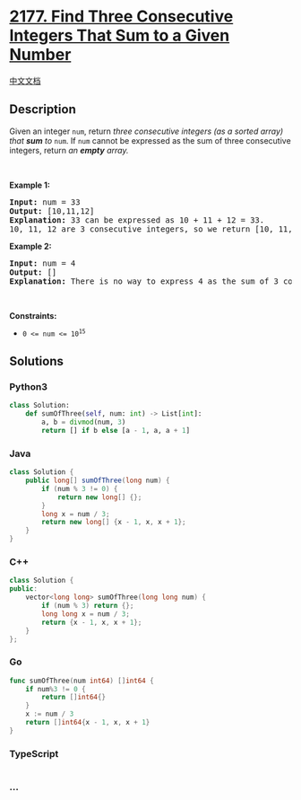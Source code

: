 # [2177. Find Three Consecutive Integers That Sum to a Given Number](https://leetcode.com/problems/find-three-consecutive-integers-that-sum-to-a-given-number)

[中文文档](/solution/2100-2199/2177.Find%20Three%20Consecutive%20Integers%20That%20Sum%20to%20a%20Given%20Number/README.md)

## Description

<p>Given an integer <code>num</code>, return <em>three consecutive integers (as a sorted array)</em><em> that <strong>sum</strong> to </em><code>num</code>. If <code>num</code> cannot be expressed as the sum of three consecutive integers, return<em> an <strong>empty</strong> array.</em></p>

<p>&nbsp;</p>
<p><strong class="example">Example 1:</strong></p>

<pre>
<strong>Input:</strong> num = 33
<strong>Output:</strong> [10,11,12]
<strong>Explanation:</strong> 33 can be expressed as 10 + 11 + 12 = 33.
10, 11, 12 are 3 consecutive integers, so we return [10, 11, 12].
</pre>

<p><strong class="example">Example 2:</strong></p>

<pre>
<strong>Input:</strong> num = 4
<strong>Output:</strong> []
<strong>Explanation:</strong> There is no way to express 4 as the sum of 3 consecutive integers.
</pre>

<p>&nbsp;</p>
<p><strong>Constraints:</strong></p>

<ul>
	<li><code>0 &lt;= num &lt;= 10<sup>15</sup></code></li>
</ul>

## Solutions

<!-- tabs:start -->

### **Python3**

```python
class Solution:
    def sumOfThree(self, num: int) -> List[int]:
        a, b = divmod(num, 3)
        return [] if b else [a - 1, a, a + 1]
```

### **Java**

```java
class Solution {
    public long[] sumOfThree(long num) {
        if (num % 3 != 0) {
            return new long[] {};
        }
        long x = num / 3;
        return new long[] {x - 1, x, x + 1};
    }
}
```

### **C++**

```cpp
class Solution {
public:
    vector<long long> sumOfThree(long long num) {
        if (num % 3) return {};
        long long x = num / 3;
        return {x - 1, x, x + 1};
    }
};
```

### **Go**

```go
func sumOfThree(num int64) []int64 {
	if num%3 != 0 {
		return []int64{}
	}
	x := num / 3
	return []int64{x - 1, x, x + 1}
}
```

### **TypeScript**

```ts

```

### **...**

```

```

<!-- tabs:end -->
